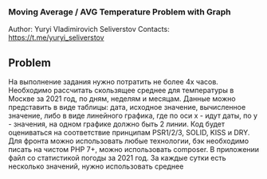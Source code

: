 ### Moving Average / AVG Temperature Problem with Graph
Author: Yuryi Vladimirovich Seliverstov
Contacts: https://t.me/yuryi_seliverstov

## Problem
На выполнение задания нужно потратить не более 4х часов.
Необходимо рассчитать скользящее среднее для температуры в Москве за 2021 год, по дням, неделям и месяцам.
Данные можно представить в виде таблицы: дата, исходное значение, вычисленное значение, либо в виде линейного графика, где по оси x - идут даты, по y - значения, на одном графике должно быть 2 линии.
Код будет оцениваться на соответствие принципам PSR1/2/3, SOLID, KISS и DRY. Для фронта можно использовать любые технологии, бэк необходимо писать на чистом PHP 7+, можно использовать composer.
В приложении файл со статистикой погоды за 2021 год. За каждые сутки есть несколько значений, нужно использовать среднее